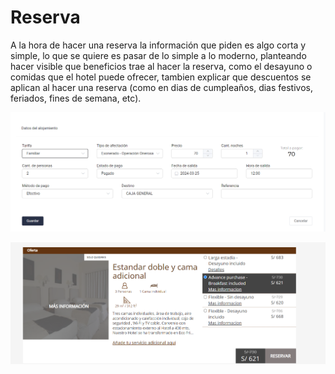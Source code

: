 # Reserva

A la hora de hacer una reserva la información que piden es algo corta y simple, lo que se quiere es pasar de lo simple
a lo moderno, planteando hacer visible que beneficios trae al hacer la reserva, como el desayuno o comidas que el hotel
puede ofrecer, tambien explicar que descuentos se aplican al hacer una reserva (como en dias de cumpleaños, dias festivos, feriados, fines de semana, etc).

![Reserva](./img/req4.png)

![Reserva](./img/req5.png)
